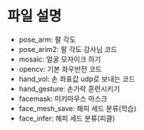 # 파일 설명

- pose_arm: 팔 각도
- pose_arim2: 팔 각도 강사님 코드
- mosaic: 얼굴 모자이크 하기
- opencv: 기본 좌우반전 코드
- hand_vol: 손 좌표값 udp로 보내는 코드
- hand_gesture: 손가락 훈련시키기
- facemask: 미키마우스 마스크
- face_mesh_save: 해피 세드 분류(학습)
- face_infer: 해피 세드 분류(피클)
